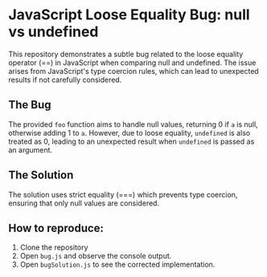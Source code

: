 # JavaScript Loose Equality Bug: null vs undefined

This repository demonstrates a subtle bug related to the loose equality operator (==) in JavaScript when comparing null and undefined.  The issue arises from JavaScript's type coercion rules, which can lead to unexpected results if not carefully considered.

## The Bug
The provided `foo` function aims to handle null values, returning 0 if `a` is null, otherwise adding 1 to `a`. However, due to loose equality, `undefined` is also treated as 0, leading to an unexpected result when `undefined` is passed as an argument.

## The Solution
The solution uses strict equality (===) which prevents type coercion, ensuring that only null values are considered.

## How to reproduce:
1. Clone the repository
2. Open `bug.js` and observe the console output.
3. Open `bugSolution.js` to see the corrected implementation. 